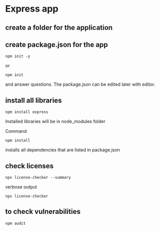# Express app

## create a folder for the application

## create package.json for the app

```shell
npm init -y
```

or 

```shell
npm init
```
and answer questions. The package.json can be edited later with editor.

## install all libraries 

```shell
npm install express
```
Installed libraries will be in node_modules folder

Command 
```shell
npm install
```

installs all dependencies that are listed in package.json


## check licenses
```shell
npx license-checker --summary
```

verbose output
```shell
npx license-checker
```

## to check vulnerabilities
```shell
npm audit
```
